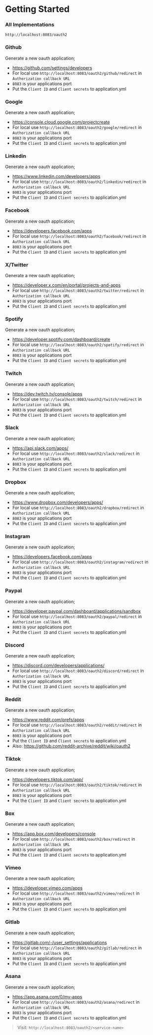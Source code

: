 # Getting Started

### All Implementations
`
http://localhost:8083/oauth2
`

### Github
Generate a new oauth application;
- https://github.com/settings/developers
- For local use `http://localhost:8083/oauth2/github/redirect` in `Authorization callback URL` 
- `8083` is your applications port
- Put the `Client ID` and `Client secrets` to application.yml

### Google
Generate a new oauth application;
- https://console.cloud.google.com/projectcreate
- For local use `http://localhost:8083/oauth2/google/redirect` in `Authorization callback URL` 
- `8083` is your applications port
- Put the `Client ID` and `Client secrets` to application.yml

### Linkedin
Generate a new oauth application;
- https://www.linkedin.com/developers/apps
- For local use `http://localhost:8083/oauth2/linkedin/redirect` in `Authorization callback URL` 
- `8083` is your applications port
- Put the `Client ID` and `Client secrets` to application.yml

### Facebook
Generate a new oauth application;
- https://developers.facebook.com/apps
- For local use `http://localhost:8083/oauth2/facebook/redirect` in `Authorization callback URL`
- `8083` is your applications port
- Put the `Client ID` and `Client secrets` to application.yml

### X/Twitter
Generate a new oauth application;
- https://developer.x.com/en/portal/projects-and-apps
- For local use `http://localhost:8083/oauth2/twitter/redirect` in `Authorization callback URL`
- `8083` is your applications port
- Put the `Client ID` and `Client secrets` to application.yml

### Spotify
Generate a new oauth application;
- https://developer.spotify.com/dashboard/create
- For local use `http://localhost:8083/oauth2/spotify/redirect` in `Authorization callback URL`
- `8083` is your applications port
- Put the `Client ID` and `Client secrets` to application.yml

### Twitch
Generate a new oauth application;
- https://dev.twitch.tv/console/apps
- For local use `http://localhost:8083/oauth2/twitch/redirect` in `Authorization callback URL`
- `8083` is your applications port
- Put the `Client ID` and `Client secrets` to application.yml

### Slack
Generate a new oauth application;
- https://api.slack.com/apps/
- For local use `http://localhost:8083/oauth2/slack/redirect` in `Authorization callback URL`
- `8083` is your applications port
- Put the `Client ID` and `Client secrets` to application.yml

### Dropbox
Generate a new oauth application;
- https://www.dropbox.com/developers/apps/
- For local use `http://localhost:8083/oauth2/dropbox/redirect` in `Authorization callback URL`
- `8083` is your applications port
- Put the `Client ID` and `Client secrets` to application.yml

### Instagram
Generate a new oauth application;
- https://developers.facebook.com/apps
- For local use `http://localhost:8083/oauth2/instagram/redirect` in `Authorization callback URL`
- `8083` is your applications port
- Put the `Client ID` and `Client secrets` to application.yml

### Paypal
Generate a new oauth application;
- https://developer.paypal.com/dashboard/applications/sandbox
- For local use `http://localhost:8083/oauth2/paypal/redirect` in `Authorization callback URL`
- `8083` is your applications port
- Put the `Client ID` and `Client secrets` to application.yml

### Discord
Generate a new oauth application;
- https://discord.com/developers/applications/
- For local use `http://localhost:8083/oauth2/discord/redirect` in `Authorization callback URL`
- `8083` is your applications port
- Put the `Client ID` and `Client secrets` to application.yml

### Reddit
Generate a new oauth application;
- https://www.reddit.com/prefs/apps
- For local use `http://localhost:8083/oauth2/reddit/redirect` in `Authorization callback URL`
- `8083` is your applications port
- Put the `Client ID` and `Client secrets` to application.yml
- Also: https://github.com/reddit-archive/reddit/wiki/oauth2

### Tiktok
Generate a new oauth application;
- https://developers.tiktok.com/app/
- For local use `http://localhost:8083/oauth2/tiktok/redirect` in `Authorization callback URL`
- `8083` is your applications port
- Put the `Client ID` and `Client secrets` to application.yml

### Box
Generate a new oauth application;
- https://app.box.com/developers/console
- For local use `http://localhost:8083/oauth2/box/redirect` in `Authorization callback URL`
- `8083` is your applications port
- Put the `Client ID` and `Client secrets` to application.yml

### Vimeo
Generate a new oauth application;
- https://developer.vimeo.com/apps
- For local use `http://localhost:8083/oauth2/vimeo/redirect` in `Authorization callback URL`
- `8083` is your applications port
- Put the `Client ID` and `Client secrets` to application.yml

### Gitlab
Generate a new oauth application;
- https://gitlab.com/-/user_settings/applications
- For local use `http://localhost:8083/oauth2/gitlab/redirect` in `Authorization callback URL`
- `8083` is your applications port
- Put the `Client ID` and `Client secrets` to application.yml

### Asana
Generate a new oauth application;
- https://app.asana.com/0/my-apps
- For local use `http://localhost:8083/oauth2/asana/redirect` in `Authorization callback URL`
- `8083` is your applications port
- Put the `Client ID` and `Client secrets` to application.yml


> Visit: `http://localhost:8083/oauth2/<service-name>`


